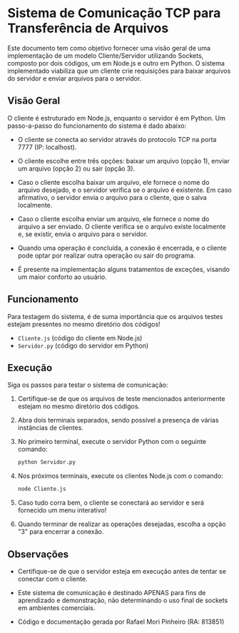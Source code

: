 # Sistema de Comunicação TCP para Transferência de Arquivos

Este documento tem como objetivo fornecer uma visão geral de uma implementação de um modelo Cliente/Servidor utilizando Sockets, composto por dois códigos, um em Node.js e outro em Python. O sistema implementado viabiliza que um cliente crie requisições para baixar arquivos do servidor e enviar arquivos para o servidor.

## Visão Geral

 O cliente é estruturado em Node.js, enquanto o servidor é em Python. Um passo-a-passo do funcionamento do sistema é dado abaixo:

- O cliente se conecta ao servidor através do protocolo TCP na porta 7777 (IP: localhost).
- O cliente escolhe entre três opções: baixar um arquivo (opção 1), enviar um arquivo (opção 2) ou sair (opção 3).
- Caso o cliente escolha baixar um arquivo, ele fornece o nome do arquivo desejado, e o servidor verifica se o arquivo é existente. Em caso afirmativo, o servidor envia o arquivo para o cliente, que o salva localmente.
- Caso o cliente escolha enviar um arquivo, ele fornece o nome do arquivo a ser enviado. O cliente verifica se o arquivo existe localmente e, se existir, envia o arquivo para o servidor.
- Quando uma operação é concluída, a conexão é encerrada, e o cliente pode optar por realizar outra operação ou sair do programa.

- É presente na implementação alguns tratamentos de exceções, visando um maior conforto ao usuário.

## Funcionamento

Para testagem do sistema, é de suma importância que os arquivos testes estejam presentes no mesmo diretório dos códigos!

- `Cliente.js` (código do cliente em Node.js) 
- `Servidor.py` (código do servidor em Python)

## Execução

Siga os passos para testar o sistema de comunicação:

1. Certifique-se de que os arquivos de teste mencionados anteriormente estejam no mesmo diretório dos códigos.

2. Abra dois terminais separados, sendo possível a presença de várias instâncias de clientes.

3. No primeiro terminal, execute o servidor Python com o seguinte comando:

   ```bash
   python Servidor.py
4. Nos próximos terminais, execute os clientes Node.js com o comando:

    ```bash
   node Cliente.js
5. Caso tudo corra bem, o cliente se conectará ao servidor e será fornecido um menu interativo!
6. Quando terminar de realizar as operações desejadas, escolha a opção "3" para encerrar a conexão.

## Observações

- Certifique-se de que o servidor esteja em execução antes de tentar se conectar com o cliente.
- Este sistema de comunicação é destinado APENAS para fins de aprendizado e demonstração, não determinando o uso final de sockets em ambientes comerciais.
    
- Código e documentação gerada por Rafael Mori Pinheiro (RA: 813851)